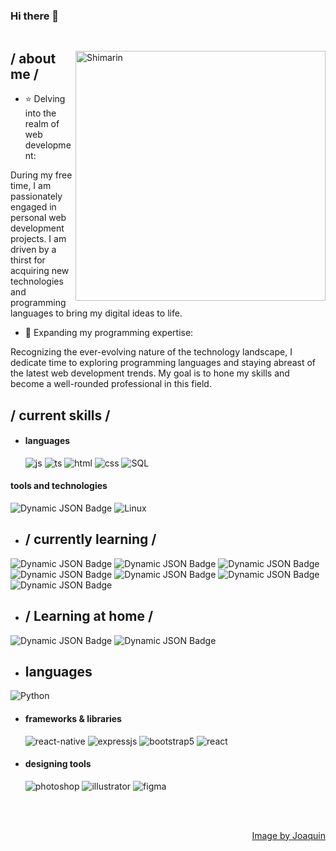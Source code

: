 ### Hi there 👋

<p align = center ><img src=""> </p>

<div>

<img align="right" width="400" alt="Shimarin" src="https://i.imgur.com/aNBi8Jf.png"/>

<h2> / about me /</h2>
  
- ⭐ Delving into the realm of web development:

During my free time, I am passionately engaged in personal web development projects. I am driven by a thirst for acquiring new technologies and programming languages to bring my digital ideas to life.

- 👾 Expanding my programming expertise:

Recognizing the ever-evolving nature of the technology landscape, I dedicate time to exploring programming languages and staying abreast of the latest web development trends. My goal is to hone my skills and become a well-rounded professional in this field.

  
<h2> / current skills / </h2>
  
- <h4> languages </h4>
  <img src = "https://img.shields.io/badge/JavaScript-323330?style=for-the-badge&logo=javascript&logoColor=F7DF1E" alt = "js" />
  <img src = "https://img.shields.io/badge/TypeScript-007ACC?style=for-the-badge&logo=typescript&logoColor=white" alt = "ts" />
  <img src = "https://img.shields.io/badge/HTML5-E34F26?style=for-the-badge&logo=html5&logoColor=white" alt = "html" />
  <img src = "https://img.shields.io/badge/CSS3-1572B6?style=for-the-badge&logo=css3&logoColor=white" alt = "css" />
  <img src = "https://img.shields.io/badge/MySQL-00000F?style=for-the-badge&logo=mysql&logoColor=white" alt = "SQL" />
  

<h4> tools and technologies </h4>
<img alt="Dynamic JSON Badge" src="https://img.shields.io/badge/Canva-%2300C4CC.svg?&style=for-the-badge&logo=Canva&logoColor=white">
<img src = "https://img.shields.io/badge/Linux-FCC624?style=for-the-badge&logo=linux&logoColor=black" alt = "Linux" />

  
  
  - <h2> / currently learning / </h2>
 
  <img alt="Dynamic JSON Badge" src="https://img.shields.io/badge/Google_chrome-4285F4?style=for-the-badge&logo=Google-chrome&logoColor=white">
  <img alt="Dynamic JSON Badge" src="https://img.shields.io/badge/GIT-E44C30?style=for-the-badge&logo=git&logoColor=white">
  <img alt="Dynamic JSON Badge" src="https://img.shields.io/badge/GNU%20Bash-4EAA25?style=for-the-badge&logo=GNU%20Bash&logoColor=white">
  <img alt="Dynamic JSON Badge" src="https://img.shields.io/badge/Arduino-00979D?style=for-the-badge&logo=Arduino&logoColor=white">
  <img alt="Dynamic JSON Badge" src="https://img.shields.io/badge/Notion-000000?style=for-the-badge&logo=notion&logoColor=white">
  <img alt="Dynamic JSON Badge" src="https://img.shields.io/badge/Visual_Studio_Code-0078D4?style=for-the-badge&logo=visual%20studio%20code&logoColor=white"> 
  <img alt="Dynamic JSON Badge" src="https://img.shields.io/badge/Codesandbox-000000?style=for-the-badge&logo=CodeSandbox&logoColor=white">

  - <h2> / Learning at home / </h2>
   
   <img alt="Dynamic JSON Badge" src="https://img.shields.io/badge/Duolingo-58CC02?style=for-the-badge&logo=Duolingo&logoColor=white">
   <img alt="Dynamic JSON Badge" src="https://img.shields.io/badge/freecodecamp-27273D?style=for-the-badge&logo=freecodecamp&logoColor=white">
   
   - <h2> languages </h2>
   <img src = "https://img.shields.io/badge/Python-3776AB?style=for-the-badge&logo=python&logoColor=white" alt = "Python" />
   
- <h4> frameworks & libraries </h4>
  <img src = "https://img.shields.io/badge/react_native-%2320232a.svg?style=for-the-badge&logo=react&logoColor=%2361DAFB" alt = "react-native" />
  <img src = "https://img.shields.io/badge/express.js-%23404d59.svg?style=for-the-badge&logo=express&logoColor=%2361DAFB" alt = "expressjs" />
  <img src = "https://img.shields.io/badge/bootstrap-%23563D7C.svg?style=for-the-badge&logo=bootstrap&logoColor=white" alt = "bootstrap5" />
  <img src = "https://img.shields.io/badge/React-20232A?style=for-the-badge&logo=react&logoColor=61DAFB" alt = "react" 
  <img src = "https://img.shields.io/badge/Tailwind_CSS-38B2AC?style=for-the-badge&logo=tailwind-css&logoColor=white" alt = "Tailwind" />
- <h4> designing tools </h4>
  <img src = "https://img.shields.io/badge/adobe%20photoshop-%2331A8FF.svg?style=for-the-badge&logo=adobe%20photoshop&logoColor=white" alt = "photoshop" />
  <img src = "https://img.shields.io/badge/adobe%20illustrator-%23FF9A00.svg?style=for-the-badge&logo=adobe%20illustrator&logoColor=white" alt = "illustrator" />
  <img src = "https://img.shields.io/badge/figma-%23F24E1E.svg?style=for-the-badge&logo=figma&logoColor=white" alt = "figma" />
  
  </br></br>
  
<div align="right">
<a href="https://media.licdn.com/dms/image/D4E16AQEVrFmZvG07rQ/profile-displaybackgroundimage-shrink_350_1400/0/1715361742726?e=1721260800&v=beta&t=ro3jWZbPrUcTAIcFjxH_cdsrC7zBHwcKe6-WK22ri88">Image by Joaquin</a>
  </div>
  </div>



